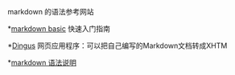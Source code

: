 markdown 的语法参考网站


*[markdown basic][1] 快速入门指南

*[Dingus][2] 网页应用程序：可以把自己编写的Markdown文档转成XHTM

*[markdown 语法说明][3]

[1]: http://wowubuntu.com/markdown/basic.html
[2]: http://daringfireball.net/projects/markdown/dingus
[3]: http://wowubuntu.com/markdown/
